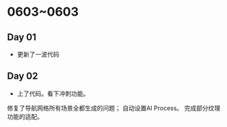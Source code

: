 # 0603~0603

## Day 01
* 更新了一波代码

## Day 02
* 上了代码。看下冲刺功能。



修复了导航网格所有场景全都生成的问题；
自动设置AI Process。
完成部分纹理功能的适配。